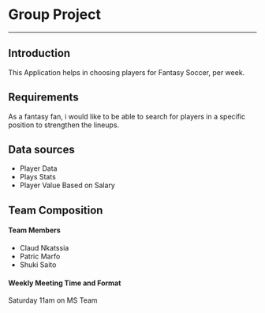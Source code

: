 # Group Project

---

## Introduction

This Application helps in choosing players for Fantasy Soccer, per week.

## Requirements

As a fantasy fan, i would like to be able to search for players in a specific position to strengthen the lineups.

## Data sources
- Player Data
- Plays Stats
- Player Value Based on Salary

## Team Composition

  #### Team Members
  - Claud Nkatssia
  - Patric Marfo
  - Shuki Saito
  
  #### Weekly Meeting Time and Format
  Saturday 11am on MS Team

